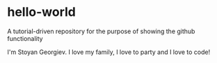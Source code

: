 # hello-world
A tutorial-driven repository for the purpose of showing the github functionality

I'm Stoyan Georgiev. I love my family, I love to party and I love to code!
